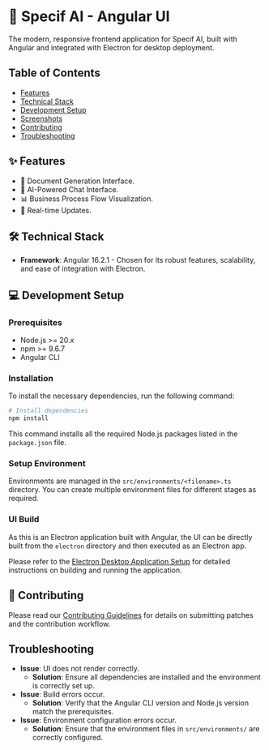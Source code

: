 # 🎨 Specif AI - Angular UI

The modern, responsive frontend application for Specif AI, built with Angular and integrated with Electron for desktop deployment.

## Table of Contents
- [Features](#features)
- [Technical Stack](#technical-stack)
- [Development Setup](#development-setup)
- [Screenshots](#screenshots)
- [Contributing](#contributing)
- [Troubleshooting](#troubleshooting)

## ✨ Features

- 📝 Document Generation Interface.
- 💬 AI-Powered Chat Interface.
- 📊 Business Process Flow Visualization.
- 🔄 Real-time Updates.

## 🛠 Technical Stack

- **Framework**: Angular 16.2.1 - Chosen for its robust features, scalability, and ease of integration with Electron.

## 💻 Development Setup

### Prerequisites

- Node.js >= 20.x
- npm >= 9.6.7
- Angular CLI

### Installation

To install the necessary dependencies, run the following command:

```bash
# Install dependencies
npm install
```
This command installs all the required Node.js packages listed in the `package.json` file.

### Setup Environment

Environments are managed in the `src/environments/<filename>.ts` directory. You can create multiple environment files for different stages as required.

### UI Build

As this is an Electron application built with Angular, the UI can be directly built from the `electron` directory and then executed as an Electron app.

Please refer to the [Electron Desktop Application Setup](../electron/README.md) for detailed instructions on building and running the application.

## 🤝 Contributing

Please read our [Contributing Guidelines](../CONTRIBUTING.md) for details on submitting patches and the contribution workflow.

## Troubleshooting

- **Issue**: UI does not render correctly.
  - **Solution**: Ensure all dependencies are installed and the environment is correctly set up.
- **Issue**: Build errors occur.
  - **Solution**: Verify that the Angular CLI version and Node.js version match the prerequisites.
- **Issue**: Environment configuration errors occur.
  - **Solution**: Ensure that the environment files in `src/environments/` are correctly configured.
